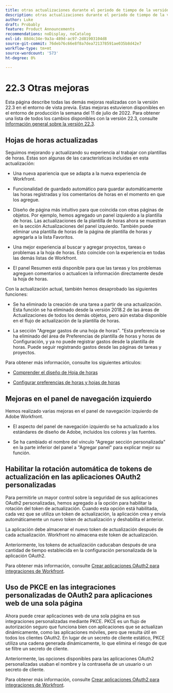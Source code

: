 ```yaml
---
title: otras actualizaciones durante el periodo de tiempo de la versión 22.3
description: otras actualizaciones durante el periodo de tiempo de la versión 22.3
author: Luke
draft: Probably
feature: Product Announcements
recommendations: noDisplay, noCatalog
exl-id: 88d4c34e-9a3a-489d-ac97-2d81903104d8
source-git-commit: 76deb76c66e8f8a7dea721378591ae035b8d42e7
workflow-type: tm+mt
source-wordcount: '573'
ht-degree: 0%

---
```


# 22.3 Otras mejoras

Esta página describe todas las demás mejoras realizadas con la versión 22.3 en el entorno de vista previa. Estas mejoras estuvieron disponibles en el entorno de producción la semana del 11 de julio de 2022. Para obtener una lista de todos los cambios disponibles con la versión 22.3, consulte [Información general sobre la versión 22.3](../../../product-announcements/product-releases/22.3-release-activity/22-3-release-overview.md).

## Hojas de horas actualizadas

Seguimos mejorando y actualizando su experiencia al trabajar con plantillas de horas. Estas son algunas de las características incluidas en esta actualización:

* Una nueva apariencia que se adapta a la nueva experiencia de Workfront.

* Funcionalidad de guardado automático para guardar automáticamente las horas registradas y los comentarios de horas en el momento en que los agregue.

* Diseño de página más intuitivo para que coincida con otras páginas de objetos. Por ejemplo, hemos agregado un panel izquierdo a la plantilla de horas. Las actualizaciones de la plantilla de horas ahora se muestran en la sección Actualizaciones del panel izquierdo. También puede eliminar una plantilla de horas de la página de plantilla de horas y agregarla a la lista Favoritos.

* Una mejor experiencia al buscar y agregar proyectos, tareas o problemas a la hoja de horas. Esto coincide con la experiencia en todas las demás listas de Workfront.

* El panel Resumen está disponible para que las tareas y los problemas agreguen comentarios o actualicen la información directamente desde la hoja de horas.


Con la actualización actual, también hemos desaprobado las siguientes funciones:

* Se ha eliminado la creación de una tarea a partir de una actualización. Esta función se ha eliminado desde la versión 2018.2 de las áreas de Actualizaciones de todos los demás objetos, pero aún estaba disponible en el flujo de actualización de la plantilla de horas.

* La sección &quot;Agregar gastos de una hoja de horas&quot;. &quot;Esta preferencia se ha eliminado del área de Preferencias de plantilla de horas y horas de Configuración, y ya no puede registrar gastos desde la plantilla de horas. Puede seguir registrando gastos desde las páginas de tareas y proyectos.


Para obtener más información, consulte los siguientes artículos:

* [Comprender el diseño de Hoja de horas](/help/quicksilver/timesheets/timesheets/timesheet-layout.md)

* [Configurar preferencias de horas y hojas de horas](/help/quicksilver/administration-and-setup/set-up-workfront/configure-timesheets-schedules/timesheet-and-hour-preferences.md)


## Mejoras en el panel de navegación izquierdo

Hemos realizado varias mejoras en el panel de navegación izquierdo de Adobe Workfront.

* El aspecto del panel de navegación izquierdo se ha actualizado a los estándares de diseño de Adobe, incluidos los colores y las fuentes.

* Se ha cambiado el nombre del vínculo &quot;Agregar sección personalizada&quot; en la parte inferior del panel a &quot;Agregar panel&quot; para explicar mejor su función.

## Habilitar la rotación automática de tokens de actualización en las aplicaciones OAuth2 personalizadas

Para permitirle un mayor control sobre la seguridad de sus aplicaciones OAuth2 personalizadas, hemos agregado a la opción para habilitar la rotación del token de actualización. Cuando esta opción está habilitada, cada vez que se utiliza un token de actualización, la aplicación crea y envía automáticamente un nuevo token de actualización y deshabilita el anterior.

La aplicación debe almacenar el nuevo token de actualización después de cada actualización. Workfront no almacena este token de actualización.

Anteriormente, los tokens de actualización caducaban después de una cantidad de tiempo establecida en la configuración personalizada de la aplicación OAuth2.

Para obtener más información, consulte [Crear aplicaciones OAuth2 para integraciones de Workfront](/help/quicksilver/administration-and-setup/configure-integrations/create-oauth-application.md).

## Uso de PKCE en las integraciones personalizadas de OAuth2 para aplicaciones web de una sola página

Ahora puede crear aplicaciones web de una sola página en sus integraciones personalizadas mediante PKCE. PKCE es un flujo de autorización seguro que funciona bien con aplicaciones que se actualizan dinámicamente, como las aplicaciones móviles, pero que resulta útil en todos los clientes OAuth2. En lugar de un secreto de cliente estático, PKCE utiliza una cadena generada dinámicamente, lo que elimina el riesgo de que se filtre un secreto de cliente.

Anteriormente, las opciones disponibles para las aplicaciones OAuth2 personalizadas usaban el nombre y la contraseña de un usuario o un secreto de cliente.

Para obtener más información, consulte [Crear aplicaciones OAuth2 para integraciones de Workfront](/help/quicksilver/administration-and-setup/configure-integrations/create-oauth-application.md).
